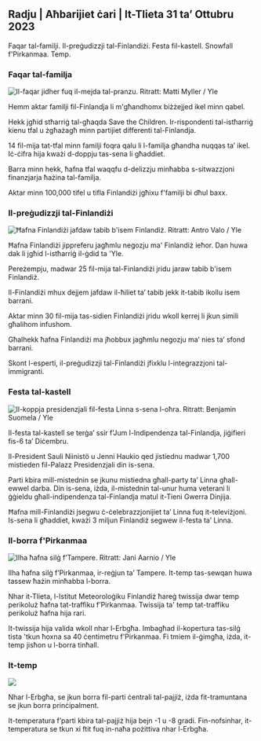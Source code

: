 ## Radju \| Aħbarijiet ċari \| It-Tlieta 31 ta’ Ottubru 2023

Faqar tal-familji. Il-preġudizzji tal-Finlandiżi. Festa fil-kastell. Snowfall f'Pirkanmaa. Temp.

### Faqar tal-familja

![Il-faqar jidher fuq il-mejda tal-pranzu. Ritratt: Matti Myller / Yle](https://images.cdn.yle.fi/image/upload/c_crop,h_1080,w_1919,x_0,y_0/ar_1.7777777777777777,c_fill,g_faces,h_675,w_1200.0/d_1200.q_auto:eco/f_auto/fl_lossy/v1674642954/39-106372263d105c885d6a)

Hemm aktar familji fil-Finlandja li m'għandhomx biżżejjed ikel minn qabel.

Hekk jgħid stħarriġ tal-għaqda Save the Children. Ir-rispondenti tal-istħarriġ kienu tfal u żgħażagħ minn partijiet differenti tal-Finlandja.

14 fil-mija tat-tfal minn familji foqra qalu li l-familja għandha nuqqas ta’ ikel. Iċ-ċifra hija kważi d-doppju tas-sena li għaddiet.

Barra minn hekk, ħafna tfal waqqfu d-delizzju minħabba s-sitwazzjoni finanzjarja ħażina tal-familja.

Aktar minn 100,000 tifel u tifla Finlandiżi jgħixu f'familji bi dħul baxx.

### Il-preġudizzji tal-Finlandiżi

![Ħafna Finlandiżi jafdaw tabib b'isem Finlandiż. Ritratt: Antro Valo / Yle](https://images.cdn.yle.fi/image/upload/c_crop,h_3179,w_5653,x_0,y_83/ar_1.7777777777777777,c_fill,g_faces,h_675,w_1000./d_100.q_auto:eco/f_auto/fl_lossy/v1697116975/39-11855466527f10854aec)

Ħafna Finlandiżi jippreferu jagħmlu negozju ma' Finlandiż ieħor. Dan huwa dak li jgħid l-istħarriġ il-ġdid ta 'Yle.

Pereżempju, madwar 25 fil-mija tal-Finlandiżi jridu jaraw tabib b'isem Finlandiż.

Il-Finlandiżi mhux dejjem jafdaw il-ħiliet ta’ tabib jekk it-tabib ikollu isem barrani.

Aktar minn 30 fil-mija tas-sidien Finlandiżi jridu wkoll kerrej li jkun simili għalihom infushom.

Għalhekk ħafna Finlandiżi ma jħobbux jagħmlu negozju ma’ nies ta’ sfond barrani.

Skont l-esperti, il-preġudizzji tal-Finlandiżi jfixklu l-integrazzjoni tal-immigranti.

### Festa tal-kastell

![Il-koppja presidenzjali fil-festa Linna s-sena l-oħra. Ritratt: Benjamin Suomela / Yle](https://images.cdn.yle.fi/image/upload/c_crop,h_1674,w_2976,x_0,y_24/ar_1.7777777777777777,c_fill,g_faces,h_675,w_1200./d_1_100.q_auto:eco/f_auto/fl_lossy/v1670345033/39-1044359638f710a6e724)

Il-festa tal-kastell se terġa’ ssir f’Jum l-Indipendenza tal-Finlandja, jiġifieri fis-6 ta’ Diċembru.

Il-President Sauli Niinistö u Jenni Haukio qed jistiednu madwar 1,700 mistieden fil-Palazz Presidenzjali din is-sena.

Parti kbira mill-mistednin se jkunu mistiedna għall-party ta’ Linna għall-ewwel darba. Din is-sena, iżda, il-mistednin tal-unur huma veterani li ġġieldu għall-indipendenza tal-Finlandja matul it-Tieni Gwerra Dinjija.

Ħafna mill-Finlandiżi jsegwu ċ-ċelebrazzjonijiet ta’ Linna fuq it-televiżjoni. Is-sena li għaddiet, kważi 3 miljun Finlandiż segwew il-festa ta’ Linna.

### Il-borra f'Pirkanmaa

![Ilha ħafna silġ f’Tampere. Ritratt: Jani Aarnio / Yle](https://images.cdn.yle.fi/image/upload/c_crop,h_3375,w_6000,x_0,y_331/ar_1.7777777777777777,c_fill,g_faces,h_670/0,d_r1201.q_auto:eco/f_auto/fl_lossy/v1698736404/39-11934306540799d9879d)

Ilha ħafna silġ f’Pirkanmaa, ir-reġjun ta’ Tampere. It-temp tas-sewqan huwa tassew ħażin minħabba l-borra.

Nhar it-Tlieta, l-Istitut Meteoroloġiku Finlandiż ħareġ twissija dwar temp perikoluż ħafna tat-traffiku f’Pirkanmaa. Twissija ta' temp tat-traffiku perikoluż ħafna hija rari.

It-twissija hija valida wkoll nhar l-Erbgħa. Imbagħad il-kopertura tas-silġ tista 'tkun ħoxna sa 40 ċentimetru f'Pirkanmaa. Fi tmiem il-ġimgħa, iżda, it-temp jisħon u l-borra tinħall.

### It-temp

![](https://images.cdn.yle.fi/image/upload/c_crop,h_1080,w_1919,x_0,y_0/ar_1.7777777777777777,c_fill,g_faces,h_675,w_1200/dpr_auto1eco:0/dpr_1eco:f_auto/fl_lossy/v1698767793/39-11940016541239893d2b)

Nhar l-Erbgħa, se jkun borra fil-parti ċentrali tal-pajjiż, iżda fit-tramuntana se jkun borra prinċipalment.

It-temperatura f’parti kbira tal-pajjiż hija bejn -1 u -8 gradi. Fin-nofsinhar, it-temperatura se tkun xi ftit fuq in-naħa pożittiva nhar l-Erbgħa.
